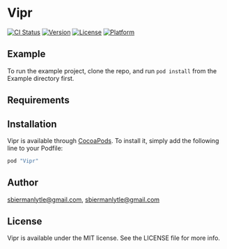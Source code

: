# Vipr

[![CI Status](http://img.shields.io/travis/sbiermanlytle@gmail.com/Vipr.svg?style=flat)](https://travis-ci.org/sbiermanlytle@gmail.com/Vipr)
[![Version](https://img.shields.io/cocoapods/v/Vipr.svg?style=flat)](http://cocoapods.org/pods/Vipr)
[![License](https://img.shields.io/cocoapods/l/Vipr.svg?style=flat)](http://cocoapods.org/pods/Vipr)
[![Platform](https://img.shields.io/cocoapods/p/Vipr.svg?style=flat)](http://cocoapods.org/pods/Vipr)

## Example

To run the example project, clone the repo, and run `pod install` from the Example directory first.

## Requirements

## Installation

Vipr is available through [CocoaPods](http://cocoapods.org). To install
it, simply add the following line to your Podfile:

```ruby
pod "Vipr"
```

## Author

sbiermanlytle@gmail.com, sbiermanlytle@gmail.com

## License

Vipr is available under the MIT license. See the LICENSE file for more info.
